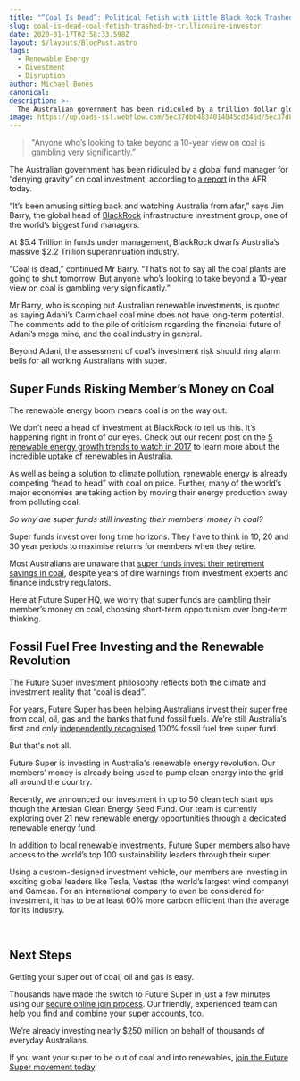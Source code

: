 ```yaml
---
title: "“Coal Is Dead”: Political Fetish with Little Black Rock Trashed By Trillionaire Investor"
slug: coal-is-dead-coal-fetish-trashed-by-trillionaire-investor
date: 2020-01-17T02:58:33.598Z
layout: $/layouts/BlogPost.astro
tags:
  - Renewable Energy
  - Divestment
  - Disruption
author: Michael Bones
canonical:
description: >-
  The Australian government has been ridiculed by a trillion dollar global fund manager for “denying gravity” on coal investment.
image: https://uploads-ssl.webflow.com/5ec37dbb4834014045cd346d/5ec37dbc48340105a4cd3e3b_Bye_Coal_Blog_960x400%20(1).png
---
```


> "Anyone who’s looking to take beyond a 10-year view on coal is gambling very significantly.”

The Australian government has been ridiculed by a global fund manager for “denying gravity” on coal investment, according to [a report](http://www.afr.com/business/mining/coal/blackrock-says-coal-is-dead-as-it-eyes-renewable-power-splurge-20170524-gwbuu6) in the AFR today.

“It’s been amusing sitting back and watching Australia from afar,” says Jim Barry, the global head of [BlackRock](https://www.blackrock.com/) infrastructure investment group, one of the world’s biggest fund managers.

At $5.4 Trillion in funds under management, BlackRock dwarfs Australia’s massive $2.2 Trillion superannuation industry.

“Coal is dead,” continued Mr Barry. “That’s not to say all the coal plants are going to shut tomorrow. But anyone who’s looking to take beyond a 10-year view on coal is gambling very significantly.”

Mr Barry, who is scoping out Australian renewable investments, is quoted as saying Adani’s Carmichael coal mine does not have long-term potential. The comments add to the pile of criticism regarding the financial future of Adani’s mega mine, and the coal industry in general.

Beyond Adani, the assessment of coal’s investment risk should ring alarm bells for all working Australians with super.

## **Super Funds Risking Member’s Money on Coal**

The renewable energy boom means coal is on the way out.

We don’t need a head of investment at BlackRock to tell us this. It’s happening right in front of our eyes. Check out our recent post on the [5 renewable energy growth trends to watch in 2017](https://www.myfuturesuper.com.au/blog/5-renewable-energy-growth-trends-to-watch-in-2017) to learn more about the incredible uptake of renewables in Australia.

As well as being a solution to climate pollution, renewable energy is already competing “head to head” with coal on price. Further, many of the world’s major economies are taking action by moving their energy production away from polluting coal.

_So why are super funds still investing their members' money in coal?_

Super funds invest over long time horizons. They have to think in 10, 20 and 30 year periods to maximise returns for members when they retire.

Most Australians are unaware that [super funds invest their retirement savings in coal](http://superswitch.org.au/), despite years of dire warnings from investment experts and finance industry regulators.

Here at Future Super HQ, we worry that super funds are gambling their member’s money on coal, choosing short-term opportunism over long-term thinking.

## **Fossil Fuel Free Investing and the Renewable Revolution**

The Future Super investment philosophy reflects both the climate and investment reality that “coal is dead”.

For years, Future Super has been helping Australians invest their super free from coal, oil, gas and the banks that fund fossil fuels. We’re still Australia’s first and only [independently recognised](http://superswitch.org.au/funds/future-super-balanced-growth/) 100% fossil fuel free super fund.

But that's not all.

Future Super is investing in Australia's renewable energy revolution. Our members’ money is already being used to pump clean energy into the grid all around the country.

Recently, we announced our investment in up to 50 clean tech start ups though the Artesian Clean Energy Seed Fund. Our team is currently exploring over 21 new renewable energy opportunities through a dedicated renewable energy fund.

In addition to local renewable investments, Future Super members also have access to the world’s top 100 sustainability leaders through their super.

Using a custom-designed investment vehicle, our members are investing in exciting global leaders like Tesla, Vestas (the world’s largest wind company) and Gamesa. For an international company to even be considered for investment, it has to be at least 60% more carbon efficient than the average for its industry.

‍

## **Next Steps**

Getting your super out of coal, oil and gas is easy.

Thousands have made the switch to Future Super in just a few minutes using our [secure online join process](https://www.myfuturesuper.com.au/switch/join-future-super?utm_campaign=FSblog_CoalDead&utm_medium=Website&utm_source=Blog&utm_safe=). Our friendly, experienced team can help you find and combine your super accounts, too.

We’re already investing nearly $250 million on behalf of thousands of everyday Australians.

If you want your super to be out of coal and into renewables, [join the Future Super movement today](https://www.myfuturesuper.com.au/switch/join-future-super?utm_campaign=FSblog_CoalDead&utm_medium=Website&utm_source=Blog&utm_safe=).
